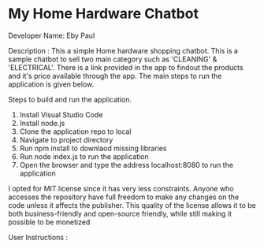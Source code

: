 # My Home Hardware Chatbot

Developer Name: Eby Paul


Description :
This a simple Home hardware shopping chatbot. This is a sample chatbot to sell two main category such as 'CLEANING' & 'ELECTRICAL'.
There is a link provided in the app to findout the products and it's price available through the app.
The main steps to run the application is given below.

Steps to build and run the application.
1. Install Visual Studio Code
2. Install node.js
3. Clone the application repo to local
4. Navigate to project directory
5. Run npm install to downlaod missing libraries
6. Run node index.js to run the application
7. Open the browser and type the address localhost:8080 to run the application

I opted for MIT license since it has very less constraints. Anyone who accesses the repository have full freedom to make any changes on the code unless it affects the publisher. This quality of the license allows it to be both business-friendly and open-source friendly, while still making it possible to be monetized





User Instructions :
